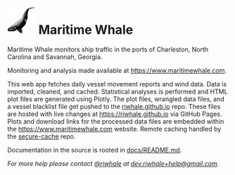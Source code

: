 # ![Logo](assets/logo_64.png) Maritime Whale

Maritime Whale monitors ship traffic in the ports of Charleston, North Carolina and Savannah, Georgia.

Monitoring and analysis made available at https://www.maritimewhale.com.

This web app fetches daily vessel movement reports and wind data. Data is imported, cleaned, and cached. Statistical analyses is performed and HTML plot files are generated using Plotly. The plot files, wrangled data files, and a vessel blacklist file get pushed to the [riwhale.github.io](https://github.com/riwhale/riwhale.github.io/) repo. These files are hosted with live changes at https://riwhale.github.io via GitHub Pages. Plots and download links for the processed data files are embedded within the https://www.maritimewhale.com website. Remote caching handled by the [secure-cache](https://github.com/riwhale/secure-cache) repo.

Documentation in the source is rooted in [docs/README.md](docs/README.md).

_For more help please contact [@riwhale](https://github.com/riwhale) at [dev.riwhale+help@gmail.com](mailto:dev.riwhale+help@gmail.com)._
